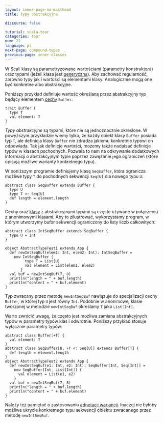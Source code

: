 ```yaml
---
layout: inner-page-no-masthead
title: Typy abstrakcyjne

discourse: false

tutorial: scala-tour
categories: tour
num: 22
language: pl
next-page: compound-types
previous-page: inner-classes
---
```


W Scali klasy są parametryzowane wartościami (parametry konstruktora) oraz typami (jeżeli klasa jest [generyczna](generic-classes.html)). Aby zachować regularność, zarówno typy jak i wartości są elementami klasy. Analogicznie mogą one być konkretne albo abstrakcyjne.

Poniższy przykład definiuje wartość określaną przez abstrakcyjny typ będący elementem [cechy](traits.html) `Buffer`:
 
```tut
trait Buffer {
  type T
  val element: T
}
```
 
*Typy abstrakcyjne* są typami, które nie są jednoznacznie określone. W powyższym przykładzie wiemy tylko, że każdy obiekt klasy `Buffer` posiada typ `T`, ale definicja klasy `Buffer` nie zdradza jakiemu konkretnie typowi on odpowiada. Tak jak definicje wartości, możemy także nadpisać definicje typów w klasach pochodnych. Pozwala to nam na odkrywanie dodatkowych informacji o abstrakcyjnym typie poprzez zawężanie jego ograniczeń (które opisują możliwe warianty konkretnego typu).

W poniższym programie definiujemy klasę `SeqBuffer`, która ogranicza możliwe typy `T` do pochodnych sekwencji `Seq[U]` dla nowego typu `U`:
 
```tut
abstract class SeqBuffer extends Buffer {
  type U
  type T <: Seq[U]
  def length = element.length
}
```
 
Cechy oraz [klasy](classes.html) z abstrakcyjnymi typami są często używane w połączeniu z anonimowymi klasami. Aby to zilustrować, wykorzystamy program, w którym utworzymy bufor sekwencji ograniczony do listy liczb całkowitych:
 
```tut
abstract class IntSeqBuffer extends SeqBuffer {
  type U = Int
}

object AbstractTypeTest1 extends App {
  def newIntSeqBuf(elem1: Int, elem2: Int): IntSeqBuffer =
    new IntSeqBuffer {
         type T = List[U]
         val element = List(elem1, elem2)
       }
  val buf = newIntSeqBuf(7, 8)
  println("length = " + buf.length)
  println("content = " + buf.element)
}
```
 
Typ zwracany przez metodę `newIntSeqBuf` nawiązuje do specjalizacji cechy `Buffer`, w której typ `U` jest równy `Int`. Podobnie w anonimowej klasie tworzonej w metodzie `newIntSeqBuf` określamy `T` jako `List[Int]`.

Warto zwrócić uwagę, że często jest możliwa zamiana abstrakcyjnych typów w parametry typów klas i odwrotnie. Poniższy przykład stosuje wyłącznie parametry typów:
 
```tut
abstract class Buffer[+T] {
  val element: T
}
abstract class SeqBuffer[U, +T <: Seq[U]] extends Buffer[T] {
  def length = element.length
}
object AbstractTypeTest2 extends App {
  def newIntSeqBuf(e1: Int, e2: Int): SeqBuffer[Int, Seq[Int]] =
    new SeqBuffer[Int, List[Int]] {
      val element = List(e1, e2)
    }
  val buf = newIntSeqBuf(7, 8)
  println("length = " + buf.length)
  println("content = " + buf.element)
}
```

Należy też pamiętać o zastosowaniu [adnotacji wariancji](variance.html). Inaczej nie byłoby możliwe ukrycie konkretnego typu sekwencji obiektu zwracanego przez metodę `newIntSeqBuf`.
